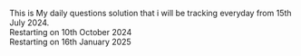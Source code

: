 This is My daily questions solution that i will be tracking everyday from 15th July 2024. </br>
Restarting on 10th October 2024 </br>
Restarting on 16th January 2025
